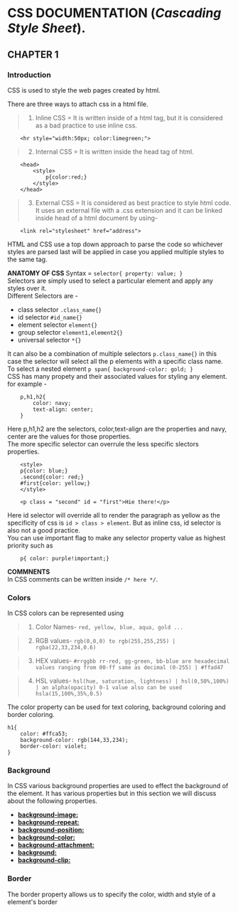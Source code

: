 # **CSS DOCUMENTATION** (_Cascading Style Sheet_).

## **CHAPTER 1** 
### **Introduction**  

CSS is used to style the web pages created by html.

There are three ways to attach css in a html file.

> 1. Inline CSS = It is written inside of a html tag, but it is considered as a bad practice to use inline css.
```
    <hr style="width:50px; color:limegreen;"> 
```

> 2. Internal CSS = It is written inside the head tag of html.
```
    <head>
        <style>
            p{color:red;}
        </style>
    </head>
```
> 3. External CSS = It is considered as best practice to style html code. It uses an external file with a .css extension and it can be linked inside head of a html document by using- 
```
    <link rel="stylesheet" href="address">
```
HTML and CSS use a top down approach to parse the code so whichever styles are parsed last will be applied in case you applied multiple styles to the same tag.

**ANATOMY OF CSS**
Syntax = `` selector{ property: value; } ``  
Selectors are simply used to select a particular element and apply any styles over it.  
Different Selectors are -
- class selector ``.class_name{}``  
- id selector ``#id_name{}``  
- element selector ``element{}``
- group selector  ``element1,element2{}`` 
- universal selector  ``*{}`` 

It can also be a combination of multiple selectors ``p.class_name{}`` in this case the selector will select all the p elements with a specific class name.  
To select a nested element ``p span{ background-color: gold; }``  
CSS has many propety and their associated values for styling any element. for example -  
```
    p,h1,h2{
        color: navy;
        text-align: center;
    }
```
Here p,h1,h2 are the selectors, color,text-align are the properties and navy, center are the values for those properties.  
The more specific selector can overrule the less specific slectors properties. 
```
    <style>
    p{color: blue;}
    .second{color: red;}
    #first{color: yellow;}
    </style>

    <p class = "second" id = "first">Hie there!</p>
```
Here id selector will override all to render the paragraph as yellow as the specificity of css is ``id > class > element``. But as inline css, id selector is also not a good practice.  
You can use important flag to make any selector property value as highest priority such as 
```
    p{ color: purple!important;}
```
**COMMNENTS**  
In CSS comments can be written inside `` /* here */ ``. 

### **Colors**
In CSS colors can be represented using
> 1. Color Names- ``red, yellow, blue, aqua, gold ...``  

> 2. RGB values- ``rgb(0,0,0) to rgb(255,255,255) | rgba(22,33,234,0.6)``

> 3. HEX values- ``#rrggbb rr-red, gg-green, bb-blue are hexadecimal values ranging from 00-ff same as decimal (0-255) | #ffad47``

> 4. HSL values- ``hsl(hue, saturation, lightness) | hsl(0,50%,100%) | an alpha(opacity) 0-1 value also can be used hsla(15,100%,35%,0.5)``  

The color property can be used for text coloring, background coloring and border coloring.
```
h1{
    color: #ffca53; 
    background-color: rgb(144,33,234);
    border-color: violet;
}
```

### **Background**
In CSS various background properties are used to effect the background of the element. It has various properties but in this section we will discuss about the following properties.  

- [**background-image:**](https://developer.mozilla.org/en-US/docs/Web/CSS/background-image)
- [**background-repeat:**](https://developer.mozilla.org/en-US/docs/Web/CSS/background-repeat)
- [**background-position:**](https://developer.mozilla.org/en-US/docs/Web/CSS/background-position)
- [**background-color:**](https://developer.mozilla.org/en-US/docs/Web/CSS/background-color)
- [**background-attachment:**](https://developer.mozilla.org/en-US/docs/Web/CSS/background-attachment)
- [**background:**](https://developer.mozilla.org/en-US/docs/Web/CSS/background)
- [**background-clip:**](https://developer.mozilla.org/en-US/docs/Web/CSS/background-clip)

 

### **Border**
The border property allows us to specify the color, width and style of a element's border





